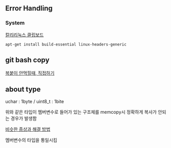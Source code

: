 ## Error Handling

### System

[칼리리눅스 클립보드](http://coashanee5.blogspot.com/2017/10/virtualbox-kali.html)



```shell
apt-get install build-essential linux-headers-generic
```



## git bash copy

[복붙이 안먹힐때, 직접하기](https://superuser.com/questions/670867/why-do-i-sometimes-get-sh-302-211-command-not-found-in-xterm-sh)



## about type

uchar : 1byte  / uint8_t : 1bite

위와 같은 타입이 멤버변수로 들어가 있는 구조체를 memcopy시 정확하게 복사가 안되는 경우가 발생함

[비슷한 증상과 해결 방법](http://www.devpia.com/MAEUL/Contents/Detail.aspx?BoardID=50&MAEULNo=20&no=483614&ref=483614)

멤버변수의 타입을 통일시킴